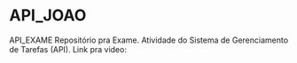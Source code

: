# API_JOAO
API_EXAME
Repositório pra Exame. Atividade do Sistema de Gerenciamento de Tarefas (API). Link pra video:

